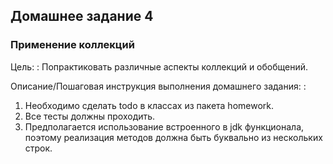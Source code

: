 ## Домашнее задание 4

### Применение коллекций

Цель:
: Попрактиковать различные аспекты коллекций и обобщений.

Описание/Пошаговая инструкция выполнения домашнего задания:
: 

1. Необходимо сделать todo в классах из пакета homework.
2. Все тесты должны проходить.
3. Предполагается использование встроенного в jdk функционала, поэтому реализация методов должна быть буквально из нескольких строк.
